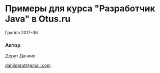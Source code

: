 # Примеры для курса "Разработчик Java" в Otus.ru

Группа 2017-06

### Автор 
Дерут Даниил

danilderut@gmail.com
